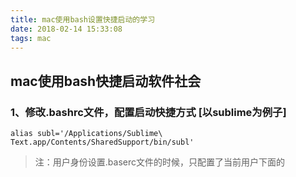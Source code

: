 ```yaml
---
title: mac使用bash设置快捷启动的学习
date: 2018-02-14 15:33:08
tags: mac
---
```


## mac使用bash快捷启动软件社会

### 1、修改.bashrc文件，配置启动快捷方式 [以sublime为例子]

```node
alias subl='/Applications/Sublime\ Text.app/Contents/SharedSupport/bin/subl'
```

> 注：用户身份设置.baserc文件的时候，只配置了当前用户下面的
